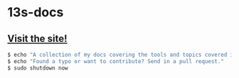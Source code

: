 # 13s-docs

## [Visit the site!](https://sneha-afk.github.io/13s-docs/)

```bash
$ echo "A collection of my docs covering the tools and topics covered in CSE13S @ UCSC."
$ echo "Found a typo or want to contribute? Send in a pull request."
$ sudo shutdown now
```
